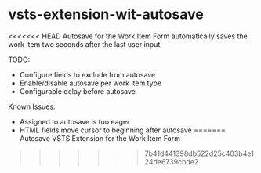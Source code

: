 # vsts-extension-wit-autosave
<<<<<<< HEAD
Autosave for the Work Item Form automatically saves the work item two seconds after the last user input.

TODO:
* Configure fields to exclude from autosave
* Enable/disable autosave per work item type
* Configurable delay before autosave

Known Issues:
* Assigned to autosave is too eager
* HTML fields move cursor to beginning after autosave
=======
Autosave VSTS Extension for the Work Item Form
>>>>>>> 7b41d441398db522d25c403b4e124de6739cbde2
